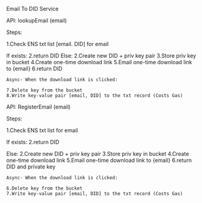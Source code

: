 Email To DID Service

API: lookupEmail (email)

Steps:

1.Check ENS txt list [email. DID] for email

If exists: 
2.return DID
Else:
    2.Create new DID + priv key pair
    3.Store priv key in bucket
    4.Create one-time download link
    5.Email one-time download link to {email}
    6.return DID

    Async- When the download link is clicked:

    7.Delete key from the bucket
    8.Write key-value pair [email, DID] to the txt record (Costs Gas)


API: RegisterEmail (email)

Steps:

1.Check ENS txt list for email

If exists: 
2.return DID

Else:
    2.Create new DID + priv key pair
    3.Store priv key in bucket
    4.Create one-time download link
    5.Email one-time download link to {email}
    6.return DID and private key

    Async- When the download link is clicked:

    6.Delete key from the bucket
    7.Write key-value pair [email, DID] to the txt record (Costs Gas)
